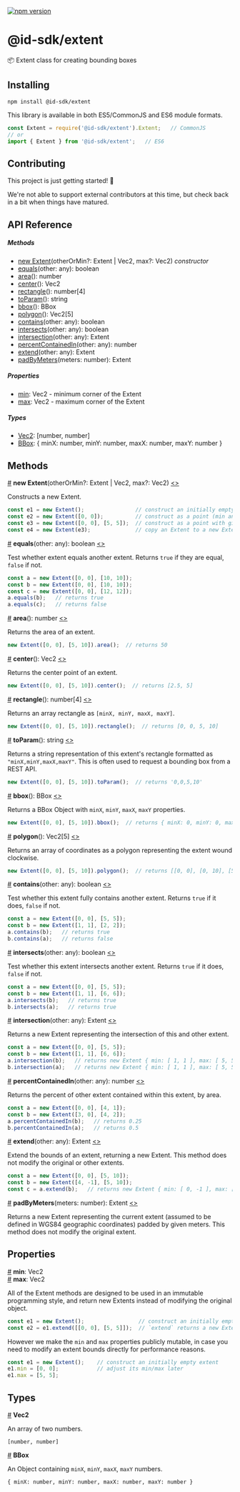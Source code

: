 [![npm version](https://badge.fury.io/js/%40id-sdk%2Fextent.svg)](https://badge.fury.io/js/%40id-sdk%2Fextent)

# @id-sdk/extent

📦 Extent class for creating bounding boxes


## Installing

`npm install @id-sdk/extent`

This library is available in both ES5/CommonJS and ES6 module formats.

```js
const Extent = require('@id-sdk/extent').Extent;   // CommonJS
// or
import { Extent } from '@id-sdk/extent';   // ES6
```


## Contributing

This project is just getting started! 🌱

We're not able to support external contributors at this time, but check back in a bit when things have matured.


## API Reference

##### Methods
* [new Extent](#constructor)(otherOrMin?: Extent | Vec2, max?: Vec2) _constructor_
* [equals](#equals)(other: any): boolean
* [area](#area)(): number
* [center](#center)(): Vec2
* [rectangle](#rectangle)(): number[4]
* [toParam](#toParam)(): string
* [bbox](#bbox)(): BBox
* [polygon](#polygon)(): Vec2[5]
* [contains](#contains)(other: any): boolean
* [intersects](#intersects)(other: any): boolean
* [intersection](#intersection)(other: any): Extent
* [percentContainedIn](#percentContainedIn)(other: any): number
* [extend](#extend)(other: any): Extent
* [padByMeters](#padByMeters)(meters: number): Extent

##### Properties
* [min](#min): Vec2 - minimum corner of the Extent
* [max](#max): Vec2 - maximum corner of the Extent

##### Types
* [Vec2](#Vec2): [number, number]
* [BBox](#BBox): { minX: number, minY: number, maxX: number, maxY: number }


## Methods

<a name="constructor" href="#constructor">#</a> <b>new Extent</b>(otherOrMin?: Extent | Vec2, max?: Vec2)
[<>](https://github.com/ideditor/id-sdk/blob/main/packages/math/extent/src/extent.ts#L17 "Source")

Constructs a new Extent.

```js
const e1 = new Extent();                // construct an initially empty extent
const e2 = new Extent([0, 0]);          // construct as a point (min and max both [0, 0])
const e3 = new Extent([0, 0], [5, 5]);  // construct as a point with given min and max
const e4 = new Extent(e3);              // copy an Extent to a new Extent
```


<a name="equals" href="#equals">#</a> <b>equals</b>(other: any): boolean
[<>](https://github.com/ideditor/id-sdk/blob/main/packages/math/extent/src/extent.ts#L38 "Source")

Test whether extent equals another extent.  Returns `true` if they are equal, `false` if not.

```js
const a = new Extent([0, 0], [10, 10]);
const b = new Extent([0, 0], [10, 10]);
const c = new Extent([0, 0], [12, 12]);
a.equals(b);   // returns true
a.equals(c);   // returns false
```


<a name="area" href="#area">#</a> <b>area</b>(): number
[<>](https://github.com/ideditor/id-sdk/blob/main/packages/math/extent/src/extent.ts#L49 "Source")

Returns the area of an extent.

```js
new Extent([0, 0], [5, 10]).area();  // returns 50
```


<a name="center" href="#center">#</a> <b>center</b>(): Vec2
[<>](https://github.com/ideditor/id-sdk/blob/main/packages/math/extent/src/extent.ts#L54 "Source")

Returns the center point of an extent.

```js
new Extent([0, 0], [5, 10]).center();  // returns [2.5, 5]
```


<a name="rectangle" href="#rectangle">#</a> <b>rectangle</b>(): number[4]
[<>](https://github.com/ideditor/id-sdk/blob/main/packages/math/extent/src/extent.ts#L59 "Source")

Returns an array rectangle as `[minX, minY, maxX, maxY]`.

```js
new Extent([0, 0], [5, 10]).rectangle();  // returns [0, 0, 5, 10]
```


<a name="toParam" href="#toParam">#</a> <b>toParam</b>(): string
[<>](https://github.com/ideditor/id-sdk/blob/main/packages/math/extent/src/extent.ts#L64 "Source")

Returns a string representation of this extent's rectangle formatted as `"minX,minY,maxX,maxY"`.  This is often used to request a bounding box from a REST API.

```js
new Extent([0, 0], [5, 10]).toParam();  // returns '0,0,5,10'
```


<a name="bbox" href="#bbox">#</a> <b>bbox</b>(): BBox
[<>](https://github.com/ideditor/id-sdk/blob/main/packages/math/extent/src/extent.ts#L69 "Source")

Returns a BBox Object with `minX`, `minY`, `maxX`, `maxY` properties.

```js
new Extent([0, 0], [5, 10]).bbox();  // returns { minX: 0, minY: 0, maxX: 5, maxY: 10 };
```


<a name="polygon" href="#polygon">#</a> <b>polygon</b>(): Vec2[5]
[<>](https://github.com/ideditor/id-sdk/blob/main/packages/math/extent/src/extent.ts#L74 "Source")

Returns an array of coordinates as a polygon representing the extent wound clockwise.

```js
new Extent([0, 0], [5, 10]).polygon();  // returns [[0, 0], [0, 10], [5, 10], [5, 0], [0, 0]]
```


<a name="contains" href="#contains">#</a> <b>contains</b>(other: any): boolean
[<>](https://github.com/ideditor/id-sdk/blob/main/packages/math/extent/src/extent.ts#L85 "Source")

Test whether this extent fully contains another extent.  Returns `true` if it does, `false` if not.

```js
const a = new Extent([0, 0], [5, 5]);
const b = new Extent([1, 1], [2, 2]);
a.contains(b);   // returns true
b.contains(a);   // returns false
```


<a name="intersects" href="#intersects">#</a> <b>intersects</b>(other: any): boolean
[<>](https://github.com/ideditor/id-sdk/blob/main/packages/math/extent/src/extent.ts#L96 "Source")

Test whether this extent intersects another extent.  Returns `true` if it does, `false` if not.

```js
const a = new Extent([0, 0], [5, 5]);
const b = new Extent([1, 1], [6, 6]);
a.intersects(b);   // returns true
b.intersects(a);   // returns true
```


<a name="intersection" href="#intersection">#</a> <b>intersection</b>(other: any): Extent
[<>](https://github.com/ideditor/id-sdk/blob/main/packages/math/extent/src/extent.ts#L107 "Source")

Returns a new Extent representing the intersection of this and other extent.

```js
const a = new Extent([0, 0], [5, 5]);
const b = new Extent([1, 1], [6, 6]);
a.intersection(b);   // returns new Extent { min: [ 1, 1 ], max: [ 5, 5 ] }
b.intersection(a);   // returns new Extent { min: [ 1, 1 ], max: [ 5, 5 ] }
```


<a name="percentContainedIn" href="#percentContainedIn">#</a> <b>percentContainedIn</b>(other: any): number
[<>](https://github.com/ideditor/id-sdk/blob/main/packages/math/extent/src/extent.ts#L116 "Source")

Returns the percent of other extent contained within this extent, by area.

```js
const a = new Extent([0, 0], [4, 1]);
const b = new Extent([3, 0], [4, 2]);
a.percentContainedIn(b);   // returns 0.25
b.percentContainedIn(a);   // returns 0.5
```


<a name="extend" href="#extend">#</a> <b>extend</b>(other: any): Extent
[<>](https://github.com/ideditor/id-sdk/blob/main/packages/math/extent/src/extent.ts#L129 "Source")

Extend the bounds of an extent, returning a new Extent.  This method does not modify the original or other extents.

```js
const a = new Extent([0, 0], [5, 10]);
const b = new Extent([4, -1], [5, 10]);
const c = a.extend(b);   // returns new Extent { min: [ 0, -1 ], max: [ 5, 10 ] }
```


<a name="padByMeters" href="#padByMeters">#</a> <b>padByMeters</b>(meters: number): Extent
[<>](https://github.com/ideditor/id-sdk/blob/main/packages/math/extent/src/extent.ts#L138 "Source")

Returns a new Extent representing the current extent (assumed to be defined in WGS84 geographic coordinates) padded by given meters.  This method does not modify the original extent.


## Properties

<a name="min" href="#min">#</a> <b>min</b>: Vec2<br/>
<a name="max" href="#max">#</a> <b>max</b>: Vec2

All of the Extent methods are designed to be used in an immutable programming style, and return new Extents instead of modifying the original object.

```js
const e1 = new Extent();                 // construct an initially empty extent
const e2 = e1.extend([[0, 0], [5, 5]]);  // `extend` returns a new Extent, does not modify e1
```

However we make the `min` and `max` properties publicly mutable, in case you need to modify an extent bounds directly for performance reasons.

```js
const e1 = new Extent();    // construct an initially empty extent
e1.min = [0, 0];            // adjust its min/max later
e1.max = [5, 5];
```


## Types

<a name="Vec2" href="#Vec2">#</a> <b>Vec2</b>

An array of two numbers.

`[number, number]`

<a name="BBox" href="#BBox">#</a> <b>BBox</b>

An Object containing `minX`, `minY`, `maxX`, `maxY` numbers.

`{ minX: number, minY: number, maxX: number, maxY: number }`

